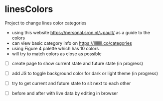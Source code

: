 # linesColors
 Project to change lines color categories

* using this website https://personal.sron.nl/~pault/ as a guide to the colors
* can view basic category info on https://llllllll.co/categories
* using Figure 4 palette which has 10 colors
* will try to match colors as close as possible

- [ ] create page to show current state and future state (in progress)
- [ ] add JS to toggle background color for dark or light theme (in progress)
- [ ] try to get current and future state to sit next to each other
- [ ] before and after with live data by editing in browser













